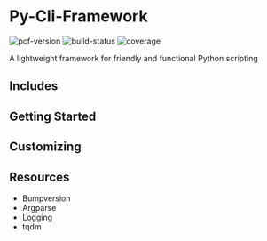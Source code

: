 # Py-Cli-Framework

![pcf-version](https://img.shields.io/badge/PCF-v1.0.1-blue.svg)
![build-status](https://img.shields.io/badge/build-passing-green.svg)
![coverage](https://img.shields.io/badge/coverage-100%25-green.svg)

A lightweight framework for friendly and functional Python scripting

## Includes


## Getting Started

## Customizing

## Resources
- Bumpversion
- Argparse
- Logging
- tqdm
